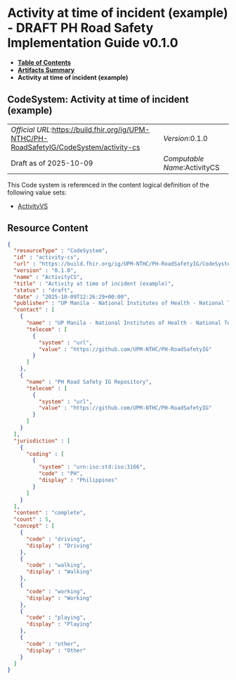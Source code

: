 # Activity at time of incident (example) - DRAFT PH Road Safety Implementation Guide v0.1.0

* [**Table of Contents**](toc.md)
* [**Artifacts Summary**](artifacts.md)
* **Activity at time of incident (example)**

## CodeSystem: Activity at time of incident (example) 

| | |
| :--- | :--- |
| *Official URL*:https://build.fhir.org/ig/UPM-NTHC/PH-RoadSafetyIG/CodeSystem/activity-cs | *Version*:0.1.0 |
| Draft as of 2025-10-09 | *Computable Name*:ActivityCS |

 This Code system is referenced in the content logical definition of the following value sets: 

* [ActivityVS](ValueSet-activity-vs.md)



## Resource Content

```json
{
  "resourceType" : "CodeSystem",
  "id" : "activity-cs",
  "url" : "https://build.fhir.org/ig/UPM-NTHC/PH-RoadSafetyIG/CodeSystem/activity-cs",
  "version" : "0.1.0",
  "name" : "ActivityCS",
  "title" : "Activity at time of incident (example)",
  "status" : "draft",
  "date" : "2025-10-09T12:26:29+00:00",
  "publisher" : "UP Manila - National Institutes of Health - National Telehealth Center",
  "contact" : [
    {
      "name" : "UP Manila - National Institutes of Health - National Telehealth Center",
      "telecom" : [
        {
          "system" : "url",
          "value" : "https://github.com/UPM-NTHC/PH-RoadSafetyIG"
        }
      ]
    },
    {
      "name" : "PH Road Safety IG Repository",
      "telecom" : [
        {
          "system" : "url",
          "value" : "https://github.com/UPM-NTHC/PH-RoadSafetyIG"
        }
      ]
    }
  ],
  "jurisdiction" : [
    {
      "coding" : [
        {
          "system" : "urn:iso:std:iso:3166",
          "code" : "PH",
          "display" : "Philippines"
        }
      ]
    }
  ],
  "content" : "complete",
  "count" : 5,
  "concept" : [
    {
      "code" : "driving",
      "display" : "Driving"
    },
    {
      "code" : "walking",
      "display" : "Walking"
    },
    {
      "code" : "working",
      "display" : "Working"
    },
    {
      "code" : "playing",
      "display" : "Playing"
    },
    {
      "code" : "other",
      "display" : "Other"
    }
  ]
}

```
